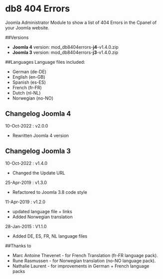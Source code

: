 # db8 404 Errors

Joomla Administrator Module to show a list of 404 Errors in the Cpanel of your Joomla website.

##Versions
- **Joomla 4** version: mod_db8404errors-**j4**-v1.4.0.zip
- **Joomla 3** version: mod_db8404errors-**j3**-v1.4.0.zip

##Languages
Language files included:
- German (de-DE)
- English (en-GB)
- Spanish (es-ES)
- French (fr-FR)
- Dutch (nl-NL)
- Norwegian (no-NO)

## Changelog Joomla 4
10-Oct-2022 : v2.0.0
- Rewritten Joomla 4 version

## Changelog Joomla 3
10-Oct-2022 : v1.4.0
- Changed the Update URL

25-Apr-2019 : v1.3.0
- Refactored to Joomla 3.8 code style

11-Apr-2019 : v1.2.0
- updated language file + links
- Added Norwegian translation
 
28-Jan-2015 : V1.1.0
- Added DE, ES, FR, NL language files

##Thanks to
* Marc Antoine Thevenet - for French Translation (fr-FR language pack).
* Rune Rasmussen - for Norwegian translation (no-NO language pack).
* Nathalie Laurent - for improvements in German + French language packs
